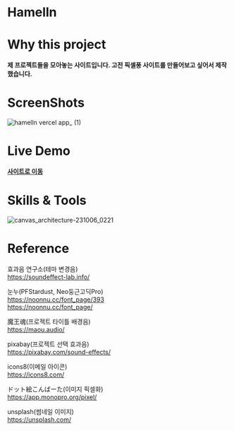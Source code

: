 # Hamelln

# Why this project

**제 프로젝트들을 모아놓는 사이트입니다. 고전 픽셀풍 사이트를 만들어보고 싶어서 제작했습니다.**

# ScreenShots

![hamelln vercel app_ (1)](https://github.com/hamelln/hamelln/assets/39308313/21733e65-f7b7-48fd-b8db-409be0edbc22)

# Live Demo

**[사이트로 이동](https://hamelln.vercel.app)**

# Skills & Tools

![canvas_architecture-231006_0221](https://github.com/hamelln/hamelln/assets/39308313/8b4aeffb-7945-4586-972f-a372f36445c4)

# Reference  

  효과음 연구소(테마 변경음)  
  https://soundeffect-lab.info/

  눈누(PFStardust, Neo둥근고딕Pro)  
  https://noonnu.cc/font_page/393  
  https://noonnu.cc/font_page/

  魔王魂(프로젝트 타이틀 배경음)  
  https://maou.audio/

  pixabay(프로젝트 선택 효과음)  
  https://pixabay.com/sound-effects/

  icons8(이메일 아이콘)  
  https://icons8.com/

  ドット絵こんばーた(이미지 픽셀화)  
  https://app.monopro.org/pixel/

  unsplash(썸네일 이미지)  
  https://unsplash.com/
